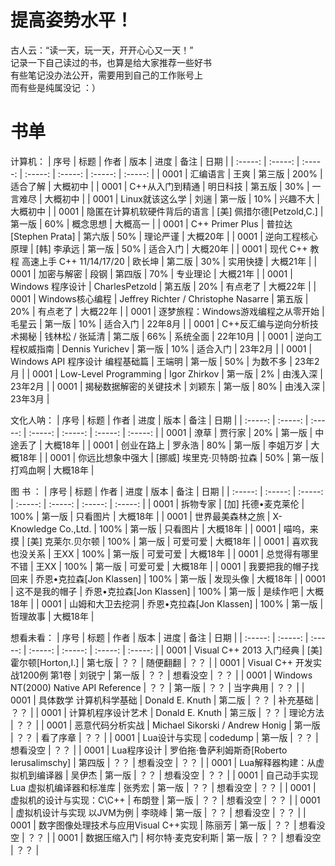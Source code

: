 # 提高姿势水平！
古人云：“读一天，玩一天，开开心心又一天！”  
记录一下自己读过的书，也算是给大家推荐一些好书  
有些笔记没办法公开，需要用到自己的工作账号上  
而有些是纯属没记 ：）  

# 书单
计算机：
| 序号 | 标题 | 作者 | 版本 | 进度 | 备注 | 日期 |
| :-----: | :-----: | :-----: | :-----: | :-----: | :-----: | :-----: |
| 0001 | 汇编语言 | 王爽 | 第三版 | 200% | 适合了解 | 大概初中 |
| 0001 | C++从入门到精通 | 明日科技 |  第五版 | 30% | 一言难尽 | 大概初中 |
| 0001 | Linux就该这么学 | 刘遄 | 第一版 | 10% | 兴趣不大 | 大概初中 |
| 0001 | 隐匿在计算机软硬件背后的语言 | [美] 佩措尔德[Petzold,C.] | 第一版 | 60% | 概念思想 | 大概高一 |
| 0001 | C++ Primer Plus | 普拉达[Stephen Prata] | 第六版 | 50% | 理论严谨 | 大概20年 |
| 0001 | 逆向工程核心原理 | [韩] 李承远 | 第一版 | 50% | 适合入门 | 大概20年 |
| 0001 | 现代 C++ 教程 高速上手 C++ 11/14/17/20 | 欧长坤 | 第二版 | 30% | 实用快捷 | 大概21年 |
| 0001 | 加密与解密 | 段钢 | 第四版 | 70% | 专业理论 | 大概21年 |
| 0001 | Windows 程序设计 | CharlesPetzold | 第五版 | 20% | 有点老了 | 大概22年 |
| 0001 | Windows核心编程 | Jeffrey Richter / Christophe Nasarre | 第五版 | 20% | 有点老了 | 大概22年 |
| 0001 | 逐梦旅程：Windows游戏编程之从零开始 | 毛星云 | 第一版 | 10% | 适合入门 | 22年8月 |
| 0001 | C++反汇编与逆向分析技术揭秘 | 钱林松 / 张延清 | 第二版 | 66% | 系统全面 | 22年10月 |
| 0001 | 逆向工程权威指南 | Dennis Yurichev | 第一版 | 10% | 适合入门 | 23年2月 |
| 0001 | Windows API 程序设计 编程基础篇 | 王端明 | 第一版 | 50% | 为数不多 | 23年2月 |
| 0001 | Low-Level Programming | Igor Zhirkov | 第一版 | 2% | 由浅入深 | 23年2月 |
| 0001 | 揭秘数据解密的关键技术 | 刘颖东 | 第一版 | 80% | 由浅入深 | 23年3月 |


文化人呐：
| 序号 | 标题 | 作者 | 进度 | 版本 | 备注 | 日期 |
| :-----: | :-----: | :-----: | :-----: | :-----: | :-----: | :-----: |
| 0001 | 潦草 | 贾行家 | 20% | 第一版 | 中途丢了 | 大概18年 |
| 0001 | 创业在路上 | 罗永浩 | 80% | 第一版 | 李姐万岁 | 大概18年 |
| 0001 | 你远比想象中强大 | [挪威] 埃里克·贝特朗·拉森 | 50% | 第一版 | 打鸡血啊 | 大概18年 |

图 书 ：
| 序号 | 标题 | 作者 | 进度 | 版本 | 备注 | 日期 |
| :-----: | :-----: | :-----: | :-----: | :-----: | :-----: | :-----: |
| 0001 | 拆物专家 | [加] 托德•麦克莱伦 | 100% | 第一版 | 只看图片 | 大概18年 |
| 0001 | 世界最美森林之旅 | X-Knowledge Co.,Ltd. | 100% | 第一版 | 只看图片 | 大概18年 |
| 0001 | 喵呜，来摸 | [美] 克莱尔.贝尔顿 | 100% | 第一版 | 可爱可爱 | 大概18年 |
| 0001 | 喜欢我也没关系 | 王XX | 100% | 第一版 | 可爱可爱 | 大概18年 |
| 0001 | 总觉得有哪里不错 | 王XX | 100% | 第一版 | 可爱可爱 | 大概18年 |
| 0001 | 我要把我的帽子找回来 | 乔恩•克拉森[Jon Klassen] | 100% | 第一版 | 发现头像 | 大概18年 |
| 0001 | 这不是我的帽子 | 乔恩•克拉森[Jon Klassen] | 100% | 第一版 | 是续作吧 | 大概18年 |
| 0001 | 山姆和大卫去挖洞 | 乔恩•克拉森[Jon Klassen] | 100% | 第一版 | 哲理故事 | 大概18年 |

想看未看：
| 序号 | 标题 | 作者 | 版本 | 进度 | 备注 | 日期 |
| :-----: | :-----: | :-----: | :-----: | :-----: | :-----: | :-----: |
| 0001 | Visual C++ 2013 入门经典 | [美] 霍尔顿[Horton,I.] | 第七版 | ？？ | 随便翻翻 | ？？ |
| 0001 | Visual C++ 开发实战1200例 第1卷 | 刘锐宁 | 第一版 | ？？ | 想看没空 | ？？ |
| 0001 | Windows NT(2000) Native API Reference | ？？ | 第一版 | ？？ | 当字典用 | ？？ |
| 0001 | 具体数学 计算机科学基础 | Donald E. Knuth | 第二版 | ？？ | 补充基础 | ？？ |
| 0001 | 计算机程序设计艺术 | Donald E. Knuth | 第三版 | ？？ | 理论方法 | ？？ |
| 0001 | 恶意代码分析实战 | Michael Sikorski / Andrew Honig | 第一版 | ？？ | 看了序章 | ？？ |
| 0001 | Lua设计与实现 | codedump | 第一版 | ？？ | 想看没空 | ？？ |
| 0001 | Lua程序设计 | 罗伯拖·鲁萨利姆斯奇[Roberto Ierusalimschy] | 第四版 | ？？ | 想看没空 | ？？ |
| 0001 | Lua解释器构建：从虚拟机到编译器 | 吴伊杰 | 第一版 | ？？ | 想看没空 | ？？ |
| 0001 | 自己动手实现Lua 虚拟机编译器和标准库 | 张秀宏 | 第一版 | ？？ | 想看没空 | ？？ |
| 0001 | 虚拟机的设计与实现：C\C++ | 布朗登 | 第一版 | ？？ | 想看没空 | ？？ |
| 0001 | 虚拟机设计与实现 以JVM为例 | 李晓峰 | 第一版 | ？？ | 想看没空 | ？？ |
| 0001 | 数字图像处理技术与应用Visual C++实现 | 陈丽芳 | 第一版 | ？？ | 想看没空 | ？？ |
| 0001 | 数据压缩入门  | 柯尔特·麦克安利斯 | 第一版 | ？？ | 想看没空 | ？？ |
